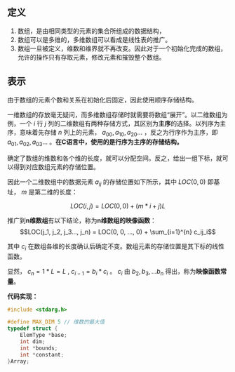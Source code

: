 ## 定义
1. 数组，是由相同类型的元素的集合所组成的数据结构，
2. 数组可以是多维的，多维数组可以看成是线性表的推广。
3. 数组一旦被定义，维数和维界就不再改变。因此对于一个初始化完成的数组，允许的操作只有存取元素，修改元素和摧毁整个数组。


## 表示
由于数组的元素个数和关系在初始化后固定，因此使用顺序存储结构。 

一维数组的存放毫无疑问，而多维数组存储时就需要将数组“展开”。以二维数组为例，一个 $i$ 行 $j$ 列的二维数组有两种存储方式，其区别为**主序**的选择。以列序为主序，意味着先存储 $n$ 列上的元素， $a_{00}, a_{10}, a_{20}...$ ，反之为行序作为主序，即 $a_{01}, a_{02}, a_{03}...$ 。**在C语言中，使用的是行序为主序的存储结构。**


确定了数组的维数和各个维的长度，就可以分配空间。反之，给出一组下标，就可以得到对应数组元素的存储位置。

因此一个二维数组中的数据元素 $a_{ij}$ 的存储位置如下所示，其中 $LOC(0,0)$ 即基址，  $m$ 是第二维的长度：

$$LOC(i, j) = LOC(0, 0) + (m * i + j) L$$

推广到**n维数组**有以下结论，称为**n维数组的映像函数**：
$$LOC(j_1, j_2, j_3..., j_n) = LOC(0, 0, ..., 0) + \sum_{i=1}^{n} c_ij_i$$

其中 $c_i$ 在数组各维的长度确认后确定不变。数组元素的存储位置是其下标的线性函数。 

显然， $c_n = 1 * L = L$ , $c_{i-1} = b_i * c_i$ 。 $c_i$ 由 $b_2, b_3, ... b_n$ 得出，称为**映像函数常量**。


**代码实现：**
```c
#include <stdarg.h>

#define MAX_DIM 5 // 维数的最大值
typedef struct {
    ElemType *base;
    int dim;
    int *bounds;
    int *constant;
}Array;
```